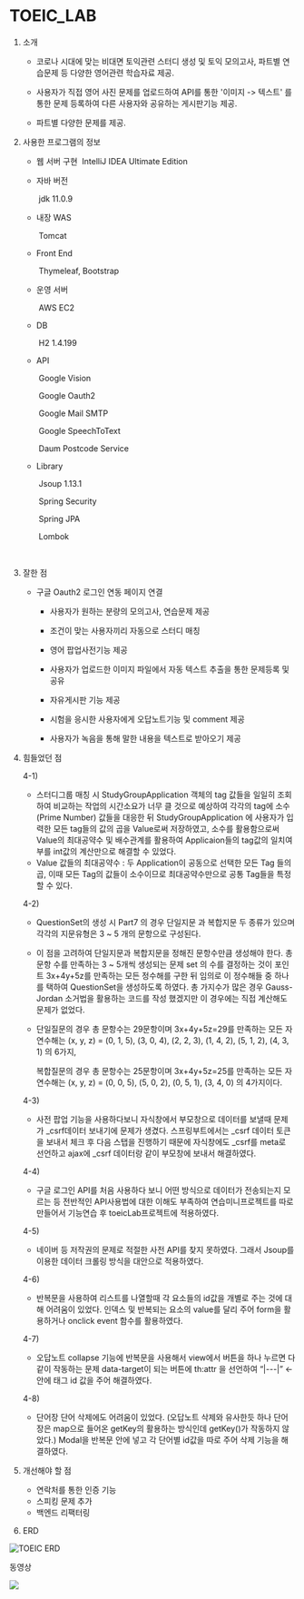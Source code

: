 # TOEIC_LAB

1. 소개

     - 코로나 시대에 맞는 비대면 토익관련 스터디 생성 및 토익 모의고사, 파트별 연습문제 등 다양한 영어관련 학습자료 제공.

     - 사용자가 직접 영어 사진 문제를 업로드하여 API를 통한 '이미지 -> 텍스트' 를 통한 문제 등록하여 다른 사용자와 공유하는 게시판기능 제공.

     - 파트별 다양한 문제를 제공.

       

2. 사용한 프로그램의 정보

     - 웹 서버 구현 
       ​		IntelliJ IDEA Ultimate Edition

      - 자바 버전

        ​		 jdk 11.0.9

      - 내장 WAS 

        ​		Tomcat

      - Front End

        ​		Thymeleaf, Bootstrap

      - 운영 서버 

        ​		AWS EC2

      - DB 

        ​		H2 1.4.199

      - API

        ​		Google Vision

        ​		Google Oauth2

        ​		Google Mail SMTP

        ​		Google SpeechToText

        ​		Daum Postcode Service

      - Library

        ​		Jsoup 1.13.1

        ​		Spring Security

        ​		Spring JPA

        ​		Lombok

        ​		


3. 잘한 점

   - 구글 Oauth2 로그인 연동 페이지 연결

     - 사용자가 원하는 분량의 모의고사, 연습문제 제공

     - 조건이 맞는 사용자끼리 자동으로 스터디 매칭

     - 영어 팝업사전기능 제공

     - 사용자가 업로드한 이미지 파일에서 자동 텍스트 추출을 통한 문제등록 및 공유

     - 자유게시판 기능 제공

     - 시험을 응시한 사용자에게 오답노트기능 및 comment 제공

     - 사용자가 녹음을 통해 말한 내용을 텍스트로 받아오기 제공

       

4. 힘들었던 점

   4-1)

   - 스터디그룹 매칭 시 StudyGroupApplication 객체의 tag 값들을 일일히 조회하여 비교하는 작업의 시간소요가 너무 클 것으로 예상하여 각각의 tag에 소수(Prime Number) 값들을 대응한 뒤 StudyGroupApplication 에 사용자가 입력한 모든 tag들의 값의 곱을 Value로써 저장하였고, 소수를 활용함으로써  Value의 최대공약수 및 배수관계를 활용하여 Applicaion들의 tag값의 일치여부를 int값의 계산만으로 해결할 수 있었다.
   - Value 값들의 최대공약수 : 두 Application이 공동으로 선택한  모든 Tag 들의 곱, 이때 모든 Tag의 값들이 소수이므로 최대공약수만으로 공통 Tag들을 특정할 수 있다.

   4-2)

   - QuestionSet의 생성 시 Part7 의 경우 단일지문 과 복합지문 두 종류가 있으며 각각의 지문유형은 3 ~ 5 개의 문항으로 구성된다.

   - 이 점을 고려하여 단일지문과 복합지문을 정해진 문항수만큼 생성해야 한다. 총 문항 수를 만족하는 3 ~ 5개씩 생성되는 문제 set 의 수를 결정하는 것이 포인트 3x+4y+5z를 만족하는 모든 정수해를 구한 뒤 임의로 이 정수해들 중 하나를 택하여 QuestionSet을 생성하도록 하였다.  총 가지수가 많은 경우 Gauss-Jordan 소거법을 활용하는 코드를 작성 했겠지만 이 경우에는 직접 계산해도 문제가 없었다.

   -  단일질문의 경우 총 문항수는 29문항이며 3x+4y+5z=29를 만족하는 모든 자연수해는
       (x, y, z) = (0, 1, 5), (3, 0, 4), (2, 2, 3), (1, 4, 2), (5, 1, 2), (4, 3, 1) 의 6가지,

       복합질문의 경우 총 문항수는 25문항이며 3x+4y+5z=25를 만족하는 모든 자연수해는
       (x, y, z) = (0, 0, 5), (5, 0, 2), (0, 5, 1), (3, 4, 0) 의 4가지이다.

   4-3)

   - 사전 팝업 기능을 사용하다보니 자식창에서 부모창으로 데이터를 보낼때 문제가 _csrf데이터 보내기에 문제가 생겼다.  스프링부트에서는 _csrf 데이터 토큰을 보내서 체크 후  다음 스탭을 진행하기 때문에 자식창에도 _csrf를 meta로 선언하고 ajax에 _csrf 데이터랑 같이 부모창에 보내서 해결하였다.

   4-4)

   - 구글 로그인 API를 처음 사용하다 보니 어떤 방식으로 데이터가 전송되는지 모르는 등 전반적인 API사용법에 대한 이해도 부족하여 연습미니프로젝트를 따로 만들어서 기능연습 후 toeicLab프로젝트에 적용하였다.

   4-5)

   - 네이버 등 저작권의 문제로 적절한 사전 API를 찾지 못하였다. 그래서  Jsoup를 이용한 데이터 크롤링 방식을 대안으로 적용하였다.

   4-6)

   - 반복문을 사용하여 리스트를 나열할때 각 요소들의 id값을 개별로 주는 것에 대해 어려움이 있었다. 인덱스 및 반복되는 요소의 value를 달리 주어 form을 활용하거나 onclick event 함수를 활용하였다.

   4-7)

   - 오답노트 collapse 기능에 반복문을 사용해서 view에서  버튼을 하나 누르면 다같이 작동하는 문제
     data-target이 되는 버튼에 th:attr 을 선언하여 “|---|” ← 안에 태그 id 값을 주어 해결하였다.

   4-8)

   - 단어장 단어 삭제에도 어려움이 있었다. (오답노트 삭제와 유사한듯 하나 단어장은 map으로 들어온 getKey의 활용하는 방식인데 getKey()가 작동하지 않았다.) Modal을 반복문 안에 넣고 각 단어별 id값을 따로 주어 삭제 기능을 해결하였다.

   

5. 개선해야 할 점
   - 연락처를 통한 인증 기능
   - 스피킹 문제 추가
   - 백엔드 리팩터링 

   

6. ERD

![TOEIC ERD](https://user-images.githubusercontent.com/73643473/116818438-483fe580-aba6-11eb-814c-bd724e9c3a69.jpeg)

동영상


<div>
	<a href="https://www.youtube.com/watch?v=IpWaK4cykKY" target="_blank"><image src = "https://img.youtube.com/vi/IpWaK4cykKY/mqdefault.jpg"></a>	
</div>

